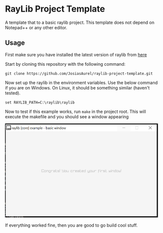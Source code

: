 # RayLib Project Template

A template that to a basic raylib project. This template does not depend on Notepad++ or any other editor.

## Usage

First make sure you have installed the latest version of raylib from [here](https://raysan5.itch.io/raylib/purchase?popup=1)

Start by cloning this repository with the following command:

```shell
git clone https://github.com/JosiasAurel/raylib-project-template.git
```

Now set up the raylib in the environment variables.
Use the below command if you are on Windows. On Linux, it should be something similar (haven't tested).

```shell
set RAYLIB_PATH=C:\raylib\raylib
```

Now to test if this example works, run `make` in the project root.
This will execute the makefile and you should see a window appearing

![RayLib Demo Window](/demo.PNG)

If everything worked fine, then you are good to go build cool stuff.
